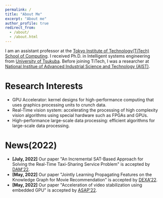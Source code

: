 ```yaml
---
permalink: /
title: "About Me"
excerpt: "About me"
author_profile: true
redirect_from: 
  - /about/
  - /about.html
---
```


I am an assistant professor at the [Tokyo Institute of Technology(TiTech)](https://www.titech.ac.jp/english) [School of Computing](https://www.titech.ac.jp/english/about/organization/schools/organization04). I received Ph.D. in Intelligent systems engineering from [University of Tsukuba](https://www.tsukuba.ac.jp/). Before joining TiTech, I was a researcher at [National Institue of Advanced Industrial Science and Technology (AIST)](https://www.aist.go.jp/index_en.html).

Research Interests 
======
* GPU Accelerator: kernel designs for high-performance computing that uses graphics processing units to crunch data.
* Real-Time vision system: accelerating the processing of high complexity vision algorithms using special hardware such as FPGAs and GPUs.
* High-performance large-scale data processing: efficient algorithms for large-scale data processing.

News(2022) 
======
* **[July, 2022]** Our paper "An Incremental SAT-Based Approach for Solving the Real-Time Taxi-Sharing Service Problem" is accepted by [DAM'22](https://www.sciencedirect.com/journal/discrete-applied-mathematics).
* **[May, 2022]** Our paper "Jointly Learning Propagating Features on the Knowledge Graph for Movie Recommendation" is accepted by [DEXA'22](https://www.dexa.org/).
* **[May, 2022]** Our paper "Acceleration of video stabilization using embedded GPU" is accepted by [ASAP'22](https://www.asap2022.org/).

